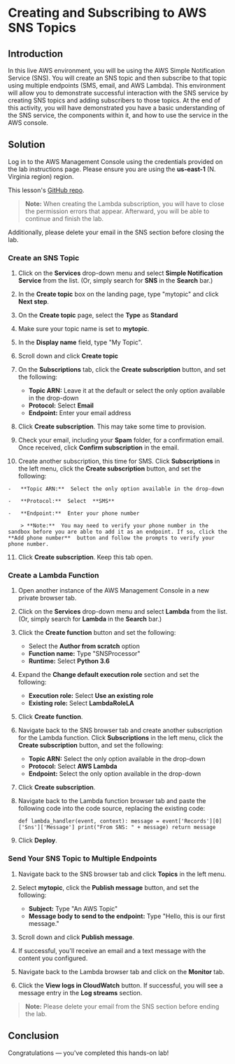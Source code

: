 ﻿
# Creating and Subscribing to AWS SNS Topics

## Introduction

In this live AWS environment, you will be using the AWS Simple Notification Service (SNS). You will create an SNS topic and then subscribe to that topic using multiple endpoints (SMS, email, and AWS Lambda). This environment will allow you to demonstrate successful interaction with the SNS service by creating SNS topics and adding subscribers to those topics. At the end of this activity, you will have demonstrated you have a basic understanding of the SNS service, the components within it, and how to use the service in the AWS console.

## Solution

Log in to the AWS Management Console using the credentials provided on the lab instructions page. Please ensure you are using the  **us-east-1**  (N. Virginia region) region.

This lesson's  [GitHub repo](https://github.com/linuxacademy/aws-cda-2018/tree/master/sns/lab-files).

> **Note:**  When creating the Lambda subscription, you will have to close the permission errors that appear. Afterward, you will be able to continue and finish the lab.

Additionally, please delete your email in the SNS section before closing the lab.

### Create an SNS Topic

1.  Click on the  **Services**  drop-down menu and select  **Simple Notification Service**  from the list. (Or, simply search for  **SNS**  in the  **Search**  bar.)
    
2.  In the  **Create topic**  box on the landing page, type "mytopic" and click  **Next step**.
    
3.  On the  **Create topic**  page, select the  **Type**  as  **Standard**
    
4.  Make sure your topic name is set to  **mytopic**.
    
5.  In the  **Display name**  field, type "My Topic".
    
6.  Scroll down and click  **Create topic**
    
7.  On the  **Subscriptions**  tab, click the  **Create subscription**  button, and set the following:
    
    -   **Topic ARN:**  Leave it at the default or select the only option available in the drop-down
    -   **Protocol:**  Select  **Email**
    -   **Endpoint:**  Enter your email address
8.  Click  **Create subscription**. This may take some time to provision.
    
9.  Check your email, including your  **Spam**  folder, for a confirmation email. Once received, click  **Confirm subscription**  in the email.
    
10.  Create another subscription, this time for SMS. Click  **Subscriptions**  in the left menu, click the  **Create subscription**  button, and set the following:
    
    -   **Topic ARN:**  Select the only option available in the drop-down
        
    -   **Protocol:**  Select  **SMS**
        
    -   **Endpoint:**  Enter your phone number
        
        > **Note:**  You may need to verify your phone number in the sandbox before you are able to add it as an endpoint. If so, click the  **Add phone number**  button and follow the prompts to verify your phone number.
        
11.  Click  **Create subscription**. Keep this tab open.
    

### Create a Lambda Function

1.  Open another instance of the AWS Management Console in a new private browser tab.
    
2.  Click on the  **Services**  drop-down menu and select  **Lambda**  from the list. (Or, simply search for  **Lambda**  in the  **Search**  bar.)
    
3.  Click the  **Create function**  button and set the following:
    
    -   Select the  **Author from scratch**  option
    -   **Function name:**  Type "SNSProcessor"
    -   **Runtime:**  Select  **Python 3.6**
4.  Expand the  **Change default execution role**  section and set the following:
    
    -   **Execution role:**  Select  **Use an existing role**
    -   **Existing role:**  Select  **LambdaRoleLA**
5.  Click  **Create function**.
    
6.  Navigate back to the SNS browser tab and create another subscription for the Lambda function. Click  **Subscriptions**  in the left menu, click the  **Create subscription**  button, and set the following:
    
    -   **Topic ARN:**  Select the only option available in the drop-down
    -   **Protocol:**  Select  **AWS Lambda**
    -   **Endpoint:**  Select the only option available in the drop-down
7.  Click  **Create subscription**.
    
8.  Navigate back to the Lambda function browser tab and paste the following code into the code source, replacing the existing code:
    
    `def lambda_handler(event, context): message = event['Records'][0]['Sns']['Message'] print("From SNS: " + message) return message`
    
9.  Click  **Deploy**.
    

### Send Your SNS Topic to Multiple Endpoints

1.  Navigate back to the SNS browser tab and click  **Topics**  in the left menu.
    
2.  Select  **mytopic**, click the  **Publish message**  button, and set the following:
    
    -   **Subject:**  Type "An AWS Topic"
    -   **Message body to send to the endpoint:**  Type "Hello, this is our first message."
3.  Scroll down and click  **Publish message**.
    
4.  If successful, you'll receive an email and a text message with the content you configured.
    
5.  Navigate back to the Lambda browser tab and click on the  **Monitor**  tab.
    
6.  Click the  **View logs in CloudWatch**  button. If successful, you will see a message entry in the  **Log streams**  section.
    

> **Note:**  Please delete your email from the SNS section before ending the lab.

## Conclusion

Congratulations — you've completed this hands-on lab!
